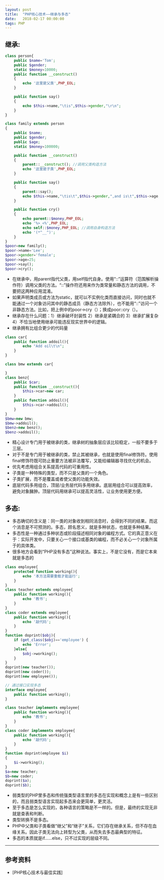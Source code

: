 ```yaml
---
layout: post
title:  "PHP核心技术——继承与多态"
date:   2018-02-17 00:00:00
tags: PHP
---
```


## 继承:

```php
class person{
    public $name='Tom';
    public $gender;
    static $money=10000;
    public function __construct()
    {
        echo '这里是父类',PHP_EOL;   
    }

    public function say()
    {
        echo $this->name,"\tis",$this->gender,"\r\n";
    }
}

class family extends person
{
    public $name;
    public $gender;
    public $age;
    static $money=100000;

    public function __construct()
    {
        parent::__construct(); //调用父类构造方法
        echo '这里是子类',PHP_EOL;
    }

    public function say()
    {
        parent::say();
        echo $this->name,"\tis\t",$this->gender,",and is\t",$this->age,PHP_EOL;
    }

    public function cry()
    {
        echo parent::$money,PHP_EOL;
        echo '%>_<%',PHP_EOL;
        echo self::$money,PHP_EOL; //调用自身构造方法
        echo '(*^__^)';
    }
}
$poor=new family();
$poor->name='Lee';
$poor->gender='female';
$poor->age=25;
$poor->say();
$poor->cry();
```
- 在继承中，用parent指代父类，用self指代自身。使用“::”运算符（范围解析操作符）调用父类的方法。“::”操作符还用来作为类常量和静态方法的调用，不要把这两种应用混淆。
- 如果声明类成员或方法为static，就可以不实例化类而直接访问，同时也就不能通过一个对象访问其中的静态成员（静态方法除外），也不能用“::”访问一个非静态方法。比如，把上例中的poor->cry（）；换成poor::cry（）。
- 继承存在什么问题：1）继承破坏封装性 2）继承是紧耦合的 3）继承扩展复杂 4）不恰当地使用继承可能违反现实世界中的逻辑。
- 继承拥有比组合更少的代码量

```php
class car{
    public function addoil(){
        echo "Add oil\t\n";
    }
}

class bmw extends car{

}
class benz{
    public $car;
    public function __construct(){
        $this->car=new car;
    }
    public function addoil(){
        $this->car->addoil();
    }
}
$bmw=new bmw;
$bmw->addoil();
$benz=new benz();
$benz->addoil();
```
- 精心设计专门用于被继承的类，继承树的抽象层应该比较稳定，一般不要多于三层。
- 对于不是专门用于被继承的类，禁止其被继承，也就是使用final修饰符。使用final修饰符既可防止重要方法被非法覆写，又能给编辑器寻找优化的机会。
- 优先考虑用组合关系提高代码的可重用性。
- 子类是一种特殊的类型，而不只是父类的一个角色。
- 子类扩展，而不是覆盖或者使父类的功能失效。
- 底层代码多用组合，顶层/业务层代码多用继承。底层用组合可以提高效率，避免对象臃肿。顶层代码用继承可以提高灵活性，让业务使用更方便。

## 多态:
- 多态确切的含义是：同一类的对象收到相同消息时，会得到不同的结果。而这个消息是不可预测的。多态，顾名思义，就是多种状态，也就是多种结果。
- 多态性是一种通过多种状态或阶段描述相同对象的编程方式。它的真正意义在于：实际开发中，只要关心一个接口或基类的编程，而不必关心一个对象所属于的具体类。
- 很多地方会看到“PHP没有多态”这种说法。事实上，不是它没有，而是它本来就是多态的

```php
class employee{
    protected function working(){
        echo '本方法需要重载才能运行';
    }
}
class teacher extends employee{
    public function working(){
        echo '教书';
    }
}
class coder extends employee{
    public function working(){
        echo '敲代码';
    }
}
function doprint($obj){
    if (get_class($obj)=='employee') {
        echo 'Error';
    }else{
        $obj->working();
    }
}
doprint(new teacher());
doprint(new coder());
doprint(new employee());
```

```php
// 通过接口实现多态
interface employee{
    public function working();
}

class teacher implements employee{
    public function working(){
        echo '教书';
    }
}
class coder implements employee{
    public function working(){
        echo '敲代码';
    }
}
function doprint(employee $i)
{
    $i->working();
}
$a=new teacher;
$b=new coder;
doprint($a);
doprint($b);
```
- 弱类型的PHP里多态和传统强类型语言里的多态在实现和概念上是有一些区别的，而且弱类型语言实现起多态来会更简单，更灵活。
- 至于多态是怎么实现的，各种语言的策略是不一样的。但是，最终的实现无非就是查表和判断。
- 类型转换不是多态。
- PHP中父类和子类看做“继父”和“继子”关系，它们存在继承关系，但不存在血缘关系。因此子类无法向上转型为父类，从而失去多态最典型的特征。
- 多态的本质就是if……else，只不过实现的层级不同。

---

## 参考资料

* [PHP核心技术与最佳实践]
